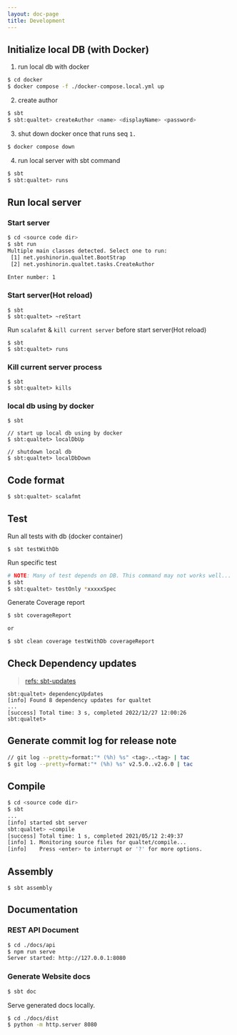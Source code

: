 ```yaml
---
layout: doc-page
title: Development
---
```


## Initialize local DB (with Docker)

1. run local db with docker

```sh
$ cd docker
$ docker compose -f ./docker-compose.local.yml up
```

2. create author

```sh
$ sbt
$ sbt:qualtet> createAuthor <name> <displayName> <password>
```

3. shut down docker once that runs seq `1.`

```sh
$ docker compose down
```

4. run local server with sbt command

```sh
$ sbt
$ sbt:qualtet> runs
```

## Run local server

### Start server

```sh
$ cd <source code dir>
$ sbt run
Multiple main classes detected. Select one to run:
 [1] net.yoshinorin.qualtet.BootStrap
 [2] net.yoshinorin.qualtet.tasks.CreateAuthor

Enter number: 1
```

### Start server(Hot reload)

```
$ sbt
$ sbt:qualtet> ~reStart
```

Run `scalafmt` & `kill current server` before start server(Hot reload)

```
$ sbt
$ sbt:qualtet> runs
```

### Kill current server process

```
$ sbt
$ sbt:qualtet> kills
```

### local db using by docker

```
$ sbt

// start up local db using by docker
$ sbt:qualtet> localDbUp

// shutdown local db
$ sbt:qualtet> localDbDown
```

## Code format

```sh
$ sbt:qualtet> scalafmt
```

## Test

Run all tests with db (docker container)

```
$ sbt testWithDb
```

Run specific test

```sh
# NOTE: Many of test depends on DB. This command may not works well...
$ sbt
$ sbt:qualtet> testOnly *xxxxxSpec
```

Generate Coverage report

```sh
$ sbt coverageReport

or

$ sbt clean coverage testWithDb coverageReport
```

## Check Dependency updates

> [refs: sbt-updates](https://github.com/rtimush/sbt-updates)

```
sbt:qualtet> dependencyUpdates
[info] Found 8 dependency updates for qualtet
...
[success] Total time: 3 s, completed 2022/12/27 12:00:26
sbt:qualtet>
```

## Generate commit log for release note

```sh
// git log --pretty=format:"* (%h) %s" <tag>..<tag> | tac
$ git log --pretty=format:"* (%h) %s" v2.5.0..v2.6.0 | tac
```

## Compile

```sh
$ cd <source code dir>
$ sbt
...
[info] started sbt server
sbt:qualtet> ~compile
[success] Total time: 1 s, completed 2021/05/12 2:49:37
[info] 1. Monitoring source files for qualtet/compile...
[info]    Press <enter> to interrupt or '?' for more options.
```

## Assembly

```
$ sbt assembly
```

## Documentation

### REST API Document

```sh
$ cd ./docs/api
$ npm run serve
Server started: http://127.0.0.1:8080
```

### Generate Website docs

```sh
$ sbt doc
```

Serve generated docs locally.

```sh
$ cd ./docs/dist
$ python -m http.server 8080
```
